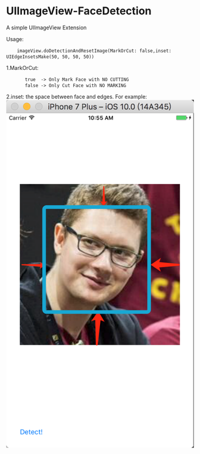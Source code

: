 # UIImageView-FaceDetection
A simple UIImageView Extension

Usage:

        imageView.doDetectionAndResetImage(MarkOrCut: false,inset: UIEdgeInsetsMake(50, 50, 50, 50))

1.MarkOrCut: 

           true  -> Only Mark Face with NO CUTTING
           false -> Only Cut Face with NO MARKING

2.inset: the space between face and edges.
For example:
![image](example.png)